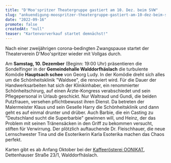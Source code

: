 ```yaml
---
title: "D'Moo'spritzer Theatergruppe gastiert am 10. Dez. beim SVW"
slug: "ankuendigung-moospritzer-theatergruppe-gastiert-am-10-dez-beim-svw"
date: "2022-09-16"
promote: false
createdAt: "null"
teaser: "Kartenvorverkauf startet demnächst!"
---
```

Nach einer zweijährigen corona-bedingten Zwangspause startet der Theaterverein D'Moo'spritzer wieder mit Vollgas durch.

Am **Samstag, 10. Dezember** (Beginn: 19:00 Uhr) präsentieren die Sondelfinger in der **Gemeindehalle Walddorfhäslach** die turbulente Komödie **Hauptsach schee** von Georg Ludy. In der Komödie dreht sich alles um die Schönheitsklinik "Waldsee", die renoviert wird. Für die Dauer der Handwerksarbeiten hat sich der Klinikinhaber, ein renommierter Schönheitschirurg, auf einen Ärzte-Kongress verabschiedet und sein Pflegepersonal in Urlaub geschickt. Nur Waltraud und Gundi, die beiden Putzfrauen, versehen pflichtbewusst ihren Dienst. Da betreten der Malermeister Klaus und sein Geselle Harry die Schönheitsklinik und dann geht es auf einmal drunter und drüber. Auch Barbie, die ein Casting zu "Deutschland sucht die Superbarbie" gewinnen will, und Heinz, der das Problem mit seinen Tränensäcken in den Griff zu bekommen versucht, stiften für Verwirrung. Der plötzlich auftauchende Dr. Fleischhauer, die neue Lernschwester Tina und die Esoterikerin Karla Esoterika machen das Chaos perfekt.

Karten gibt es ab Anfang Oktober bei der [Kaffeerösterei OONIKAT](https://www.oonikat.de), Dettenhauser Straße 23/1, Walddorfhäslach.
